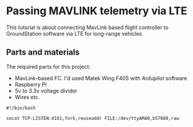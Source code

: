 # Passing MAVLINK telemetry via LTE

This tutorial is about connecting MavLink based flight controller to GroundStation software via LTE for long-range vehicles

## Parts and materials
The required parts for this project:
* MavLink-based FC. I'd used Matek Wing F405 with Ardupilot software
* Raspberry PI
* 5v to 3.3v voltage divider
* Wires etc.

```SH
#!/bin/bash

socat TCP-LISTEN:4161,fork,reuseaddr FILE:/dev/ttyAMA0,b57600,raw
```

